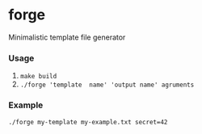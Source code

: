# forge
Minimalistic template file generator
### Usage
1. `make build`
2. `./forge 'template  name' 'output name' agruments`
### Example
`./forge my-template my-example.txt secret=42`